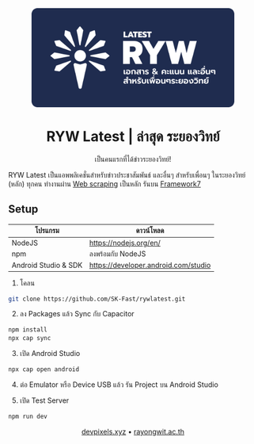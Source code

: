 <div align="center">

<img src="resources/readme-splash.png" height="200">

# RYW Latest | ล่าสุด ระยองวิทย์
เป็นคนแรกที่ได้ข่าวระยองวิทย์!

</div>

RYW Latest เป็นแอพพลิเคชั่นสำหรับข่าวประชาสัมพันธ์ และอื่นๆ สำหรับเพื่อนๆ ในระยองวิทย์ (หลัก) ทุกคน ทำงานผ่าน [Web scraping](https://en.wikipedia.org/wiki/Web_scraping) เป็นหลัก รันบน [Framework7](https://framework7.io/)

## Setup
| โปรแกรม | ดาวน์โหลด |
|--|--|
| NodeJS | https://nodejs.org/en/ |
| npm | ลงพร้อมกับ NodeJS |
| Android Studio & SDK | https://developer.android.com/studio |

1. โคลน
```sh
git clone https://github.com/SK-Fast/rywlatest.git
```

2. ลง Packages แล้ว Sync กับ Capacitor
```sh
npm install
npx cap sync
```

3. เปิด Android Studio
```sh
npx cap open android
```

4. ต่อ Emulator หรือ Device USB แล้ว รัน Project บน Android Studio

5. เปิด Test Server
```sh
npm run dev
```

<div align="center">

[devpixels.xyz](https://devpixels.xyz)
•
[rayongwit.ac.th](https://rayongwit.ac.th)

</div>